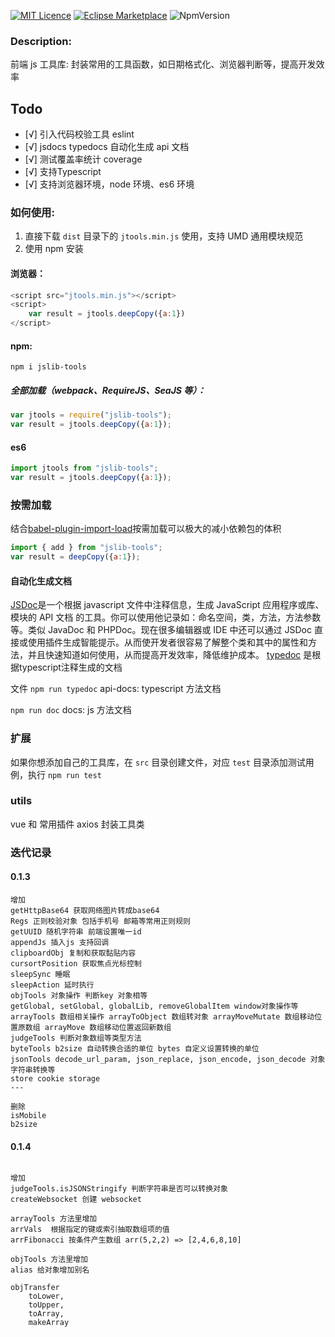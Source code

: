 <!--
 * @Author: zhangyu
 * @Email: zhangdulin@outlook.com
 * @Date: 2021-06-08 11:30:40
 * @LastEditors: zhangyu
 * @LastEditTime: 2021-07-09 18:08:15
 * @Description:
-->

[![MIT Licence](https://badges.frapsoft.com/os/mit/mit.svg?v=103)](https://opensource.org/licenses/mit-license.php)
[![Eclipse Marketplace](https://img.shields.io/eclipse-marketplace/dt/notepad4e.svg)](https://www.npmjs.com/package/jslib-tools)
![NpmVersion](https://img.shields.io/npm/v/npm.svg)

### Description:

前端 js 工具库: 封装常用的工具函数，如日期格式化、浏览器判断等，提高开发效率

## Todo

- [√] 引入代码校验工具 eslint
- [√] jsdocs typedocs 自动化生成 api 文档
- [√] 测试覆盖率统计 coverage
- [√] 支持Typescript
- [√] 支持浏览器环境，node 环境、es6 环境

### 如何使用:

1. 直接下载 `dist` 目录下的 `jtools.min.js` 使用，支持 UMD 通用模块规范
2. 使用 npm 安装

#### 浏览器：

```js
<script src="jtools.min.js"></script>
<script>
    var result = jtools.deepCopy({a:1})
</script>
```

#### npm:

`npm i jslib-tools`

##### 全部加载（webpack、RequireJS、SeaJS 等）：

```js
var jtools = require("jslib-tools");
var result = jtools.deepCopy({a:1});
```

#### es6

```js
import jtools from "jslib-tools";
var result = jtools.deepCopy({a:1});
```

### 按需加载

结合[babel-plugin-import-load](https://github.com/Pasoul/babel-plugin-import-load)按需加载可以极大的减小依赖包的体积

```js
import { add } from "jslib-tools";
var result = deepCopy({a:1});
```

#### 自动化生成文档

[JSDoc](http://www.css88.com/doc/jsdoc/about-configuring-jsdoc.html)是一个根据 javascript 文件中注释信息，生成 JavaScript 应用程序或库、模块的 API 文档 的工具。你可以使用他记录如：命名空间，类，方法，方法参数等。类似 JavaDoc 和 PHPDoc。现在很多编辑器或 IDE 中还可以通过 JSDoc 直接或使用插件生成智能提示。从而使开发者很容易了解整个类和其中的属性和方法，并且快速知道如何使用，从而提高开发效率，降低维护成本。
[typedoc](https://typedoc.org/) 是根据typescript注释生成的文档

文件
`npm run typedoc`
api-docs: typescript 方法文档

`npm run doc`
docs: js 方法文档


### 扩展

如果你想添加自己的工具库，在 `src` 目录创建文件，对应 `test` 目录添加测试用例，执行 `npm run test`

### utils 
vue 和 常用插件 axios 封装工具类

### 迭代记录


#### 0.1.3
```
增加 
getHttpBase64 获取网络图片转成base64
Regs 正则校验对象 包括手机号 邮箱等常用正则规则
getUUID 随机字符串 前端设置唯一id
appendJs 插入js 支持回调
clipboardObj 复制和获取黏贴内容
cursortPosition 获取焦点光标控制
sleepSync 睡眠
sleepAction 延时执行
objTools 对象操作 判断key 对象相等
getGlobal, setGlobal, globalLib, removeGlobalItem window对象操作等
arrayTools 数组相关操作 arrayToObject 数组转对象 arrayMoveMutate 数组移动位置原数组 arrayMove 数组移动位置返回新数组
judgeTools 判断对象数组等类型方法
byteTools b2size 自动转换合适的单位 bytes 自定义设置转换的单位
jsonTools decode_url_param, json_replace, json_encode, json_decode 对象字符串转换等
store cookie storage
---

删除
isMobile
b2size
```

#### 0.1.4

```

增加 
judgeTools.isJSONStringify 判断字符串是否可以转换对象
createWebsocket 创建 websocket

arrayTools 方法里增加
arrVals  根据指定的键或索引抽取数组项的值
arrFibonacci 按条件产生数组 arr(5,2,2) => [2,4,6,8,10]

objTools 方法里增加
alias 给对象增加别名

objTransfer
    toLower,
    toUpper,
    toArray,
    makeArray
```


